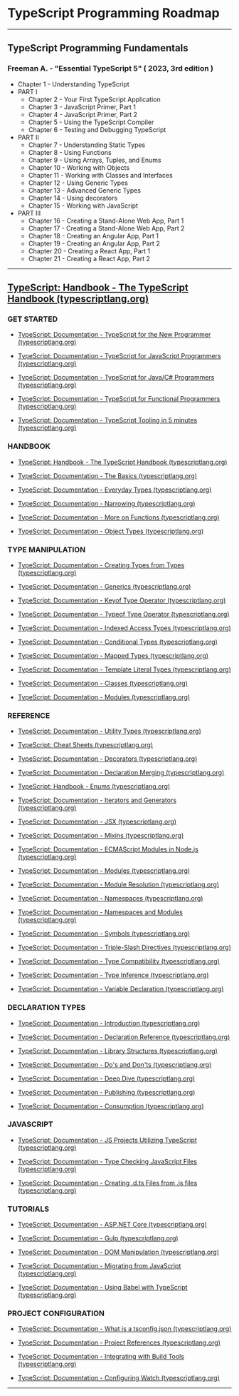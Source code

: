 # TypeScript Programming Roadmap

---

## TypeScript Programming Fundamentals

### Freeman A. - "Essential TypeScript 5" ( 2023, 3rd edition )

* Chapter 1 - Understanding TypeScript
* PART I
  * Chapter 2 - Your First TypeScript Application
  * Chapter 3 - JavaScript Primer, Part 1
  * Chapter 4 - JavaScript Primer, Part 2
  * Chapter 5 - Using the TypeScript Compiler
  * Chapter 6 - Testing and Debugging TypeScript
* PART II
  * Chapter 7 - Understanding Static Types
  * Chapter 8 - Using Functions
  * Chapter 9 - Using Arrays, Tuples, and Enums
  * Chapter 10 - Working with Objects
  * Chapter 11 - Working with Classes and Interfaces
  * Chapter 12 - Using Generic Types
  * Chapter 13 - Advanced Generic Types
  * Chapter 14 - Using decorators
  * Chapter 15 - Working with JavaScript
* PART III
  * Chapter 16 - Creating a Stand-Alone Web App, Part 1
  * Chapter 17 - Creating a Stand-Alone Web App, Part 2
  * Chapter 18 - Creating an Angular App, Part 1
  * Chapter 19 - Creating an Angular App, Part 2
  * Chapter 20 - Creating a React App, Part 1
  * Chapter 21 - Creating a React App, Part 2

---

## [TypeScript: Handbook - The TypeScript Handbook (typescriptlang.org)](https://www.typescriptlang.org/docs/handbook/intro.html)

### GET STARTED

* [TypeScript: Documentation - TypeScript for the New Programmer (typescriptlang.org)](https://www.typescriptlang.org/docs/handbook/typescript-from-scratch.html)

* [TypeScript: Documentation - TypeScript for JavaScript Programmers (typescriptlang.org)](https://www.typescriptlang.org/docs/handbook/typescript-in-5-minutes.html)

* [TypeScript: Documentation - TypeScript for Java/C# Programmers (typescriptlang.org)](https://www.typescriptlang.org/docs/handbook/typescript-in-5-minutes-oop.html)

* [TypeScript: Documentation - TypeScript for Functional Programmers (typescriptlang.org)](https://www.typescriptlang.org/docs/handbook/typescript-in-5-minutes-func.html)

* [TypeScript: Documentation - TypeScript Tooling in 5 minutes (typescriptlang.org)](https://www.typescriptlang.org/docs/handbook/typescript-tooling-in-5-minutes.html)

### HANDBOOK

* [TypeScript: Handbook - The TypeScript Handbook (typescriptlang.org)](https://www.typescriptlang.org/docs/handbook/intro.html)

* [TypeScript: Documentation - The Basics (typescriptlang.org)](https://www.typescriptlang.org/docs/handbook/2/basic-types.html)

* [TypeScript: Documentation - Everyday Types (typescriptlang.org)](https://www.typescriptlang.org/docs/handbook/2/everyday-types.html)

* [TypeScript: Documentation - Narrowing (typescriptlang.org)](https://www.typescriptlang.org/docs/handbook/2/narrowing.html)

* [TypeScript: Documentation - More on Functions (typescriptlang.org)](https://www.typescriptlang.org/docs/handbook/2/functions.html)

* [TypeScript: Documentation - Object Types (typescriptlang.org)](https://www.typescriptlang.org/docs/handbook/2/objects.html)

### TYPE MANIPULATION

* [TypeScript: Documentation - Creating Types from Types (typescriptlang.org)](https://www.typescriptlang.org/docs/handbook/2/types-from-types.html)

* [TypeScript: Documentation - Generics (typescriptlang.org)](https://www.typescriptlang.org/docs/handbook/2/generics.html)

* [TypeScript: Documentation - Keyof Type Operator (typescriptlang.org)](https://www.typescriptlang.org/docs/handbook/2/keyof-types.html)

* [TypeScript: Documentation - Typeof Type Operator (typescriptlang.org)](https://www.typescriptlang.org/docs/handbook/2/typeof-types.html)

* [TypeScript: Documentation - Indexed Access Types (typescriptlang.org)](https://www.typescriptlang.org/docs/handbook/2/indexed-access-types.html)

* [TypeScript: Documentation - Conditional Types (typescriptlang.org)](https://www.typescriptlang.org/docs/handbook/2/conditional-types.html)

* [TypeScript: Documentation - Mapped Types (typescriptlang.org)](https://www.typescriptlang.org/docs/handbook/2/mapped-types.html)

* [TypeScript: Documentation - Template Literal Types (typescriptlang.org)](https://www.typescriptlang.org/docs/handbook/2/template-literal-types.html)

* [TypeScript: Documentation - Classes (typescriptlang.org)](https://www.typescriptlang.org/docs/handbook/2/classes.html)

* [TypeScript: Documentation - Modules (typescriptlang.org)](https://www.typescriptlang.org/docs/handbook/2/modules.html)

### REFERENCE

* [TypeScript: Documentation - Utility Types (typescriptlang.org)](https://www.typescriptlang.org/docs/handbook/utility-types.html)

* [TypeScript: Cheat Sheets (typescriptlang.org)](https://www.typescriptlang.org/cheatsheets)

* [TypeScript: Documentation - Decorators (typescriptlang.org)](https://www.typescriptlang.org/docs/handbook/decorators.html)

* [TypeScript: Documentation - Declaration Merging (typescriptlang.org)](https://www.typescriptlang.org/docs/handbook/declaration-merging.html)

* [TypeScript: Handbook - Enums (typescriptlang.org)](https://www.typescriptlang.org/docs/handbook/enums.html)

* [TypeScript: Documentation - Iterators and Generators (typescriptlang.org)](https://www.typescriptlang.org/docs/handbook/iterators-and-generators.html)

* [TypeScript: Documentation - JSX (typescriptlang.org)](https://www.typescriptlang.org/docs/handbook/jsx.html)

* [TypeScript: Documentation - Mixins (typescriptlang.org)](https://www.typescriptlang.org/docs/handbook/mixins.html)

* [TypeScript: Documentation - ECMAScript Modules in Node.js (typescriptlang.org)](https://www.typescriptlang.org/docs/handbook/esm-node.html)

* [TypeScript: Documentation - Modules (typescriptlang.org)](https://www.typescriptlang.org/docs/handbook/modules.html)

* [TypeScript: Documentation - Module Resolution (typescriptlang.org)](https://www.typescriptlang.org/docs/handbook/module-resolution.html)

* [TypeScript: Documentation - Namespaces (typescriptlang.org)](https://www.typescriptlang.org/docs/handbook/namespaces.html)

* [TypeScript: Documentation - Namespaces and Modules (typescriptlang.org)](https://www.typescriptlang.org/docs/handbook/namespaces-and-modules.html)

* [TypeScript: Documentation - Symbols (typescriptlang.org)](https://www.typescriptlang.org/docs/handbook/symbols.html)

* [TypeScript: Documentation - Triple-Slash Directives (typescriptlang.org)](https://www.typescriptlang.org/docs/handbook/triple-slash-directives.html)

* [TypeScript: Documentation - Type Compatibility (typescriptlang.org)](https://www.typescriptlang.org/docs/handbook/type-compatibility.html)

* [TypeScript: Documentation - Type Inference (typescriptlang.org)](https://www.typescriptlang.org/docs/handbook/type-inference.html)

* [TypeScript: Documentation - Variable Declaration (typescriptlang.org)](https://www.typescriptlang.org/docs/handbook/variable-declarations.html)

### DECLARATION TYPES

* [TypeScript: Documentation - Introduction (typescriptlang.org)](https://www.typescriptlang.org/docs/handbook/declaration-files/introduction.html)

* [TypeScript: Documentation - Declaration Reference (typescriptlang.org)](https://www.typescriptlang.org/docs/handbook/declaration-files/by-example.html)

* [TypeScript: Documentation - Library Structures (typescriptlang.org)](https://www.typescriptlang.org/docs/handbook/declaration-files/library-structures.html)

* [TypeScript: Documentation - Do's and Don'ts (typescriptlang.org)](https://www.typescriptlang.org/docs/handbook/declaration-files/do-s-and-don-ts.html)

* [TypeScript: Documentation - Deep Dive (typescriptlang.org)](https://www.typescriptlang.org/docs/handbook/declaration-files/deep-dive.html)

* [TypeScript: Documentation - Publishing (typescriptlang.org)](https://www.typescriptlang.org/docs/handbook/declaration-files/publishing.html)

* [TypeScript: Documentation - Consumption (typescriptlang.org)](https://www.typescriptlang.org/docs/handbook/declaration-files/consumption.html)

### JAVASCRIPT

* [TypeScript: Documentation - JS Projects Utilizing TypeScript (typescriptlang.org)](https://www.typescriptlang.org/docs/handbook/intro-to-js-ts.html)

* [TypeScript: Documentation - Type Checking JavaScript Files (typescriptlang.org)](https://www.typescriptlang.org/docs/handbook/type-checking-javascript-files.html)

* [TypeScript: Documentation - Creating .d.ts Files from .js files (typescriptlang.org)](https://www.typescriptlang.org/docs/handbook/declaration-files/dts-from-js.html)

### TUTORIALS

* [TypeScript: Documentation - ASP.NET Core (typescriptlang.org)](https://www.typescriptlang.org/docs/handbook/asp-net-core.html)

* [TypeScript: Documentation - Gulp (typescriptlang.org)](https://www.typescriptlang.org/docs/handbook/gulp.html)

* [TypeScript: Documentation - DOM Manipulation (typescriptlang.org)](https://www.typescriptlang.org/docs/handbook/dom-manipulation.html)

* [TypeScript: Documentation - Migrating from JavaScript (typescriptlang.org)](https://www.typescriptlang.org/docs/handbook/migrating-from-javascript.html)

* [TypeScript: Documentation - Using Babel with TypeScript (typescriptlang.org)](https://www.typescriptlang.org/docs/handbook/babel-with-typescript.html)

### PROJECT CONFIGURATION

* [TypeScript: Documentation - What is a tsconfig.json (typescriptlang.org)](https://www.typescriptlang.org/docs/handbook/tsconfig-json.html)

* [TypeScript: Documentation - Project References (typescriptlang.org)](https://www.typescriptlang.org/docs/handbook/project-references.html)

* [TypeScript: Documentation - Integrating with Build Tools (typescriptlang.org)](https://www.typescriptlang.org/docs/handbook/integrating-with-build-tools.html)

* [TypeScript: Documentation - Configuring Watch (typescriptlang.org)](https://www.typescriptlang.org/docs/handbook/configuring-watch.html)

---
